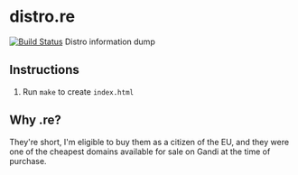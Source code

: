 # distro.re

[![Build Status](https://travis-ci.org/jiphex/distro.re.svg?branch=master)](https://travis-ci.org/jiphex/distro.re)
Distro information dump

## Instructions

1. Run `make` to create `index.html`

## Why .re?

They're short, I'm eligible to buy them as a citizen of the EU, and they were one of the cheapest domains available for sale on Gandi at the time of purchase.
